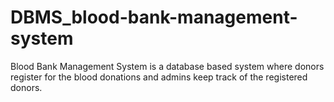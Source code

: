 # DBMS_blood-bank-management-system
Blood Bank Management System is a database based system where donors register for the blood donations and admins keep track of the registered donors.
